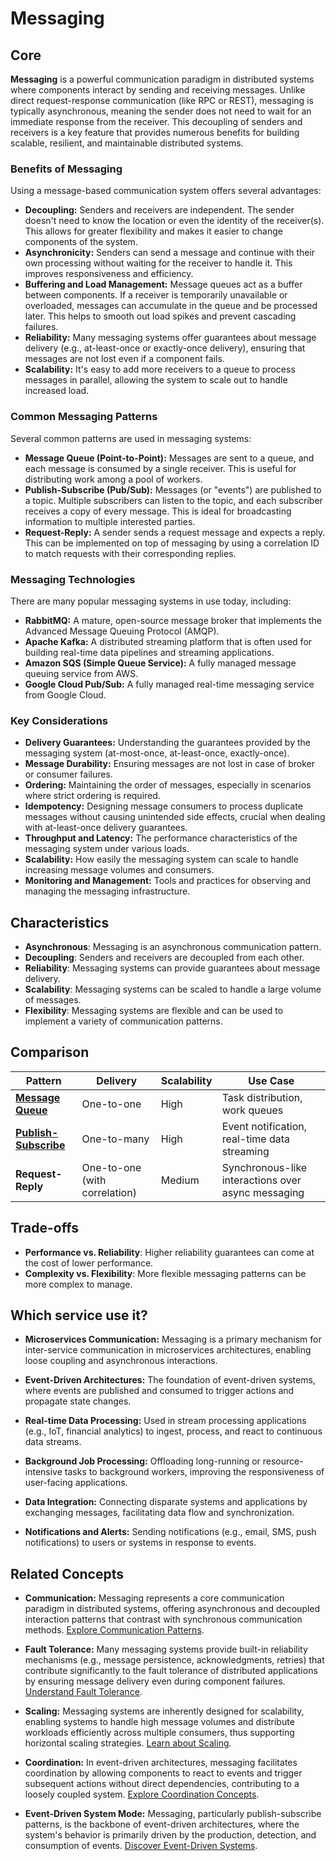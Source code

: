 # Messaging

## Core

**Messaging** is a powerful communication paradigm in distributed systems where components interact by sending and receiving messages. Unlike direct request-response communication (like RPC or REST), messaging is typically asynchronous, meaning the sender does not need to wait for an immediate response from the receiver. This decoupling of senders and receivers is a key feature that provides numerous benefits for building scalable, resilient, and maintainable distributed systems.

### Benefits of Messaging

Using a message-based communication system offers several advantages:

-   **Decoupling:** Senders and receivers are independent. The sender doesn't need to know the location or even the identity of the receiver(s). This allows for greater flexibility and makes it easier to change components of the system.
-   **Asynchronicity:** Senders can send a message and continue with their own processing without waiting for the receiver to handle it. This improves responsiveness and efficiency.
-   **Buffering and Load Management:** Message queues act as a buffer between components. If a receiver is temporarily unavailable or overloaded, messages can accumulate in the queue and be processed later. This helps to smooth out load spikes and prevent cascading failures.
-   **Reliability:** Many messaging systems offer guarantees about message delivery (e.g., at-least-once or exactly-once delivery), ensuring that messages are not lost even if a component fails.
-   **Scalability:** It's easy to add more receivers to a queue to process messages in parallel, allowing the system to scale out to handle increased load.

### Common Messaging Patterns

Several common patterns are used in messaging systems:

-   **Message Queue (Point-to-Point):** Messages are sent to a queue, and each message is consumed by a single receiver. This is useful for distributing work among a pool of workers.
-   **Publish-Subscribe (Pub/Sub):** Messages (or "events") are published to a topic. Multiple subscribers can listen to the topic, and each subscriber receives a copy of every message. This is ideal for broadcasting information to multiple interested parties.
-   **Request-Reply:** A sender sends a request message and expects a reply. This can be implemented on top of messaging by using a correlation ID to match requests with their corresponding replies.

### Messaging Technologies

There are many popular messaging systems in use today, including:
-   **RabbitMQ:** A mature, open-source message broker that implements the Advanced Message Queuing Protocol (AMQP).
-   **Apache Kafka:** A distributed streaming platform that is often used for building real-time data pipelines and streaming applications.
-   **Amazon SQS (Simple Queue Service):** A fully managed message queuing service from AWS.
-   **Google Cloud Pub/Sub:** A fully managed real-time messaging service from Google Cloud.

### Key Considerations

-   **Delivery Guarantees:** Understanding the guarantees provided by the messaging system (at-most-once, at-least-once, exactly-once).
-   **Message Durability:** Ensuring messages are not lost in case of broker or consumer failures.
-   **Ordering:** Maintaining the order of messages, especially in scenarios where strict ordering is required.
-   **Idempotency:** Designing message consumers to process duplicate messages without causing unintended side effects, crucial when dealing with at-least-once delivery guarantees.
-   **Throughput and Latency:** The performance characteristics of the messaging system under various loads.
-   **Scalability:** How easily the messaging system can scale to handle increasing message volumes and consumers.
-   **Monitoring and Management:** Tools and practices for observing and managing the messaging infrastructure.

## Characteristics

- **Asynchronous**: Messaging is an asynchronous communication pattern.
- **Decoupling**: Senders and receivers are decoupled from each other.
- **Reliability**: Messaging systems can provide guarantees about message delivery.
- **Scalability**: Messaging systems can be scaled to handle a large volume of messages.
- **Flexibility**: Messaging systems are flexible and can be used to implement a variety of communication patterns.

## Comparison

| Pattern | Delivery | Scalability | Use Case |
|---|---|---|---|
| **[Message Queue](./message-queue)** | One-to-one | High | Task distribution, work queues |
| **[Publish-Subscribe](./publish-subscribe)** | One-to-many | High | Event notification, real-time data streaming |
| **Request-Reply** | One-to-one (with correlation) | Medium | Synchronous-like interactions over async messaging |

## Trade-offs

- **Performance vs. Reliability**: Higher reliability guarantees can come at the cost of lower performance.
- **Complexity vs. Flexibility**: More flexible messaging patterns can be more complex to manage.

## Which service use it?



-   **Microservices Communication:** Messaging is a primary mechanism for inter-service communication in microservices architectures, enabling loose coupling and asynchronous interactions.

-   **Event-Driven Architectures:** The foundation of event-driven systems, where events are published and consumed to trigger actions and propagate state changes.

-   **Real-time Data Processing:** Used in stream processing applications (e.g., IoT, financial analytics) to ingest, process, and react to continuous data streams.

-   **Background Job Processing:** Offloading long-running or resource-intensive tasks to background workers, improving the responsiveness of user-facing applications.

-   **Data Integration:** Connecting disparate systems and applications by exchanging messages, facilitating data flow and synchronization.

-   **Notifications and Alerts:** Sending notifications (e.g., email, SMS, push notifications) to users or systems in response to events.



## Related Concepts



-   **Communication:** Messaging represents a core communication paradigm in distributed systems, offering asynchronous and decoupled interaction patterns that contrast with synchronous communication methods. [Explore Communication Patterns](../communication/README.md).



-   **Fault Tolerance:** Many messaging systems provide built-in reliability mechanisms (e.g., message persistence, acknowledgments, retries) that contribute significantly to the fault tolerance of distributed applications by ensuring message delivery even during component failures. [Understand Fault Tolerance](../fault-tolerance/README.md).



-   **Scaling:** Messaging systems are inherently designed for scalability, enabling systems to handle high message volumes and distribute workloads efficiently across multiple consumers, thus supporting horizontal scaling strategies. [Learn about Scaling](../scaling/README.md).



-   **Coordination:** In event-driven architectures, messaging facilitates coordination by allowing components to react to events and trigger subsequent actions without direct dependencies, contributing to a loosely coupled system. [Explore Coordination Concepts](../coordination/README.md).



-   **Event-Driven System Mode:** Messaging, particularly publish-subscribe patterns, is the backbone of event-driven architectures, where the system's behavior is primarily driven by the production, detection, and consumption of events. [Discover Event-Driven Systems](../system-mode/event-driven/README.md).

